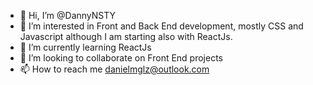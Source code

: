 - 👋 Hi, I’m @DannyNSTY
- 👀 I’m interested in Front and Back End development, mostly CSS and Javascript although I am starting also with ReactJs.
- 🌱 I’m currently learning ReactJs 
- 💞️ I’m looking to collaborate on Front End projects
- 📫 How to reach me danielmglz@outlook.com

<!---
DannyNSTY/DannyNSTY is a ✨ special ✨ repository because its `README.md` (this file) appears on your GitHub profile.
You can click the Preview link to take a look at your changes.
--->
